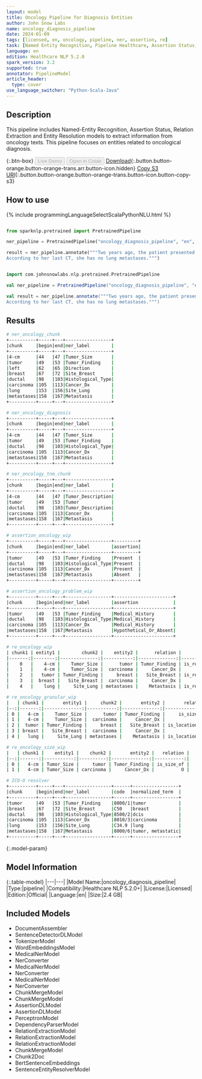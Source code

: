 ```yaml
---
layout: model
title: Oncology Pipeline for Diagnosis Entities
author: John Snow Labs
name: oncology_diagnosis_pipeline
date: 2024-01-09
tags: [licensed, en, oncology, pipeline, ner, assertion, re]
task: [Named Entity Recognition, Pipeline Healthcare, Assertion Status, Relation Extraction]
language: en
edition: Healthcare NLP 5.2.0
spark_version: 3.2
supported: true
annotator: PipelineModel
article_header:
  type: cover
use_language_switcher: "Python-Scala-Java"
---
```


## Description

This pipeline includes Named-Entity Recognition, Assertion Status, Relation Extraction and Entity Resolution models to extract information from oncology texts. This pipeline focuses on entities related to oncological diagnosis.

{:.btn-box}
<button class="button button-orange" disabled>Live Demo</button>
<button class="button button-orange" disabled>Open in Colab</button>
[Download](https://s3.amazonaws.com/auxdata.johnsnowlabs.com/clinical/models/oncology_diagnosis_pipeline_en_5.2.0_3.2_1704824993066.zip){:.button.button-orange.button-orange-trans.arr.button-icon.hidden}
[Copy S3 URI](s3://auxdata.johnsnowlabs.com/clinical/models/oncology_diagnosis_pipeline_en_5.2.0_3.2_1704824993066.zip){:.button.button-orange.button-orange-trans.button-icon.button-copy-s3}

## How to use



<div class="tabs-box" markdown="1">
{% include programmingLanguageSelectScalaPythonNLU.html %}
  
```python

from sparknlp.pretrained import PretrainedPipeline

ner_pipeline = PretrainedPipeline("oncology_diagnosis_pipeline", "en", "clinical/models")

result = ner_pipeline.annotate("""Two years ago, the patient presented with a 4-cm tumor in her left breast. She was diagnosed with ductal carcinoma.
According to her last CT, she has no lung metastases.""")

```
```scala

import com.johnsnowlabs.nlp.pretrained.PretrainedPipeline

val ner_pipeline = PretrainedPipeline("oncology_diagnosis_pipeline", "en", "clinical/models")

val result = ner_pipeline.annotate("""Two years ago, the patient presented with a 4-cm tumor in her left breast. She was diagnosed with ductal carcinoma.
According to her last CT, she has no lung metastases.""")

```
</div>

## Results

```bash
# ner_oncology_chunk
+----------+-----+---+-----------------+
|chunk     |begin|end|ner_label        |
+----------+-----+---+-----------------+
|4-cm      |44   |47 |Tumor_Size       |
|tumor     |49   |53 |Tumor_Finding    |
|left      |62   |65 |Direction        |
|breast    |67   |72 |Site_Breast      |
|ductal    |98   |103|Histological_Type|
|carcinoma |105  |113|Cancer_Dx        |
|lung      |153  |156|Site_Lung        |
|metastases|158  |167|Metastasis       |
+----------+-----+---+-----------------+

# ner_oncology_diagnosis
+----------+-----+---+-----------------+
|chunk     |begin|end|ner_label        |
+----------+-----+---+-----------------+
|4-cm      |44   |47 |Tumor_Size       |
|tumor     |49   |53 |Tumor_Finding    |
|ductal    |98   |103|Histological_Type|
|carcinoma |105  |113|Cancer_Dx        |
|metastases|158  |167|Metastasis       |
+----------+-----+---+-----------------+

# ner_oncology_tnm_chunk
+----------+-----+---+-----------------+
|chunk     |begin|end|ner_label        |
+----------+-----+---+-----------------+
|4-cm      |44   |47 |Tumor_Description|
|tumor     |49   |53 |Tumor            |
|ductal    |98   |103|Tumor_Description|
|carcinoma |105  |113|Cancer_Dx        |
|metastases|158  |167|Metastasis       |
+----------+-----+---+-----------------+

# assertion_oncology_wip
+----------+-----+---+-----------------+---------+
|chunk     |begin|end|ner_label        |assertion|
+----------+-----+---+-----------------+---------+
|tumor     |49   |53 |Tumor_Finding    |Present  |
|ductal    |98   |103|Histological_Type|Present  |
|carcinoma |105  |113|Cancer_Dx        |Present  |
|metastases|158  |167|Metastasis       |Absent   |
+----------+-----+---+-----------------+---------+

# assertion_oncology_problem_wip
+----------+-----+---+-----------------+----------------------+
|chunk     |begin|end|ner_label        |assertion             |
+----------+-----+---+-----------------+----------------------+
|tumor     |49   |53 |Tumor_Finding    |Medical_History       |
|ductal    |98   |103|Histological_Type|Medical_History       |
|carcinoma |105  |113|Cancer_Dx        |Medical_History       |
|metastases|158  |167|Metastasis       |Hypothetical_Or_Absent|
+----------+-----+---+-----------------+----------------------+

# re_oncology_wip
| chunk1 | entity1 |        chunk2 |    entity2 |      relation |               |
|-------:|--------:|--------------:|-----------:|--------------:|---------------|
|    0   |    4-cm |    Tumor_Size |      tumor | Tumor_Finding | is_related_to |
|    1   |    4-cm |    Tumor_Size |  carcinoma |     Cancer_Dx |             O |
|    2   |   tumor | Tumor_Finding |     breast |   Site_Breast | is_related_to |
|    3   |  breast |   Site_Breast |  carcinoma |     Cancer_Dx |             O |
|    4   |    lung |     Site_Lung | metastases |    Metastasis | is_related_to |

# re_oncology_granular_wip
|   | chunk1 |       entity1 |     chunk2 |       entity2 |       relation |
|--:|-------:|--------------:|-----------:|--------------:|---------------:|
| 0 |   4-cm |    Tumor_Size |      tumor | Tumor_Finding |     is_size_of |
| 1 |   4-cm |    Tumor_Size |  carcinoma |     Cancer_Dx |              O |
| 2 |  tumor | Tumor_Finding |     breast |   Site_Breast | is_location_of |
| 3 | breast |   Site_Breast |  carcinoma |     Cancer_Dx |              O |
| 4 |   lung |     Site_Lung | metastases |    Metastasis | is_location_of |

# re_oncology_size_wip
|   | chunk1 |    entity1 |    chunk2 |       entity2 |   relation |
|--:|-------:|-----------:|----------:|--------------:|-----------:|
| 0 |   4-cm | Tumor_Size |     tumor | Tumor_Finding | is_size_of |
| 1 |   4-cm | Tumor_Size | carcinoma |     Cancer_Dx |          O |

# ICD-O resolver
+----------+-----+---+-----------------+------+-----------------+
|chunk     |begin|end|ner_label        |code  |normalized_term  |
+----------+-----+---+-----------------+------+-----------------+
|tumor     |49   |53 |Tumor_Finding    |8000/1|tumor            |
|breast    |67   |72 |Site_Breast      |C50   |breast           |
|ductal    |98   |103|Histological_Type|8500/2|dcis             |
|carcinoma |105  |113|Cancer_Dx        |8010/3|carcinoma        |
|lung      |153  |156|Site_Lung        |C34.9 |lung             |
|metastases|158  |167|Metastasis       |8000/6|tumor, metastatic|
+----------+-----+---+-----------------+------+-----------------+
```

{:.model-param}
## Model Information

{:.table-model}
|---|---|
|Model Name:|oncology_diagnosis_pipeline|
|Type:|pipeline|
|Compatibility:|Healthcare NLP 5.2.0+|
|License:|Licensed|
|Edition:|Official|
|Language:|en|
|Size:|2.4 GB|

## Included Models

- DocumentAssembler
- SentenceDetectorDLModel
- TokenizerModel
- WordEmbeddingsModel
- MedicalNerModel
- NerConverter
- MedicalNerModel
- NerConverter
- MedicalNerModel
- NerConverter
- ChunkMergeModel
- ChunkMergeModel
- AssertionDLModel
- AssertionDLModel
- PerceptronModel
- DependencyParserModel
- RelationExtractionModel
- RelationExtractionModel
- RelationExtractionModel
- ChunkMergeModel
- Chunk2Doc
- BertSentenceEmbeddings
- SentenceEntityResolverModel
